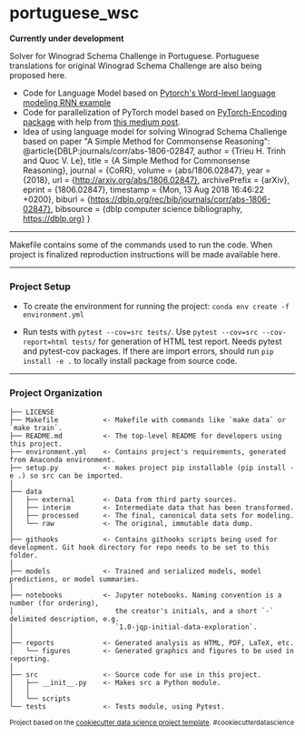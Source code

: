 portuguese_wsc
==============================

**Currently under development**

Solver for Winograd Schema Challenge in Portuguese. Portuguese translations for original Winograd Schema Challenge are also being proposed here.

- Code for Language Model based on [Pytorch's Word-level language modeling RNN example](https://github.com/pytorch/examples/tree/master/word_language_model)
- Code for parallelization of PyTorch model based on [PyTorch-Encoding package](https://github.com/zhanghang1989/PyTorch-Encoding) with help from [this medium post](https://medium.com/huggingface/training-larger-batches-practical-tips-on-1-gpu-multi-gpu-distributed-setups-ec88c3e51255).
- Idea of using language model for solving Winograd Schema Challenge based on paper "A Simple Method for Commonsense Reasoning":
@article{DBLP:journals/corr/abs-1806-02847,
  author    = {Trieu H. Trinh and
               Quoc V. Le},
  title     = {A Simple Method for Commonsense Reasoning},
  journal   = {CoRR},
  volume    = {abs/1806.02847},
  year      = {2018},
  url       = {http://arxiv.org/abs/1806.02847},
  archivePrefix = {arXiv},
  eprint    = {1806.02847},
  timestamp = {Mon, 13 Aug 2018 16:46:22 +0200},
  biburl    = {https://dblp.org/rec/bib/journals/corr/abs-1806-02847},
  bibsource = {dblp computer science bibliography, https://dblp.org}
}

----

Makefile contains some of the commands used to run the code. When project is finalized reproduction instructions will be made available here.

----

### Project Setup

- To create the environment for running the project: `conda env create -f environment.yml`

- Run tests with `pytest --cov=src tests/`. Use `pytest --cov=src --cov-report=html tests/` for generation of HTML test report. Needs pytest and pytest-cov packages. If there are import errors, should run `pip install -e .` to locally install package from source code.

----


### Project Organization

    ├── LICENSE
    ├── Makefile           <- Makefile with commands like `make data` or `make train`.
    ├── README.md          <- The top-level README for developers using this project.
    ├── environment.yml    <- Contains project's requirements, generated from Anaconda environment.
    ├── setup.py           <- makes project pip installable (pip install -e .) so src can be imported.
    │
    ├── data
    │   ├── external       <- Data from third party sources.
    │   ├── interim        <- Intermediate data that has been transformed.
    │   ├── processed      <- The final, canonical data sets for modeling.
    │   └── raw            <- The original, immutable data dump.
    │
    ├── githooks           <- Contains githooks scripts being used for development. Git hook directory for repo needs to be set to this folder.
    │
    ├── models             <- Trained and serialized models, model predictions, or model summaries.
    │
    ├── notebooks          <- Jupyter notebooks. Naming convention is a number (for ordering),
    │                         the creator's initials, and a short `-` delimited description, e.g.
    │                         `1.0-jqp-initial-data-exploration`.
    │
    ├── reports            <- Generated analysis as HTML, PDF, LaTeX, etc.
    │   └── figures        <- Generated graphics and figures to be used in reporting.
    │
    ├── src                <- Source code for use in this project.
    │   ├── __init__.py    <- Makes src a Python module.
    │   │
    │   └── scripts           
    └── tests              <- Tests module, using Pytest.

<p><small>Project based on the <a target="_blank" href="https://drivendata.github.io/cookiecutter-data-science/">cookiecutter data science project template</a>. #cookiecutterdatascience</small></p>
